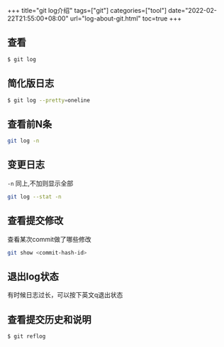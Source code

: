 +++
title="git log介绍"
tags=["git"]
categories=["tool"]
date="2022-02-22T21:55:00+08:00"
url="log-about-git.html"
toc=true
+++

## 查看

```bash
$ git log
```

## 简化版日志

```bash
$ git log --pretty=oneline
```

## 查看前N条  

```bash
git log -n
```

## 变更日志

`-n` 同上,不加则显示全部

```bash
git log --stat -n
```

## 查看提交修改
查看某次commit做了哪些修改

```bash
git show <commit-hash-id>
```

## 退出log状态

有时候日志过长，可以按下英文q退出状态

## 查看提交历史和说明

```bash
$ git reflog
```